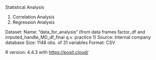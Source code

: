 Statistical Analysis

1. Correlation Analysis 
2. Regression Analysis 

Dataset: Name: “data_for_analysis“ (from data frames factor_df and imputed_handle_MD_df_final q.v. practice 1)
Source: Internal company database 
Size: 1148 obs. of 31 variables 
Format: CSV

R version: 4.4.3 with https://posit.cloud/
